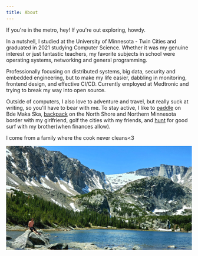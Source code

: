 ```yaml
---
title: About
---
```


If you're in the metro, hey! If you're out exploring, howdy.

In a nutshell, I studied at the University of Minnesota - Twin Cities and
graduated in 2021 studying Computer Science. Whether it was my genuine interest
or just fantastic teachers, my favorite subjects in school were operating
systems, networking and general programming.

Professionally focusing on distributed systems, big data, security and embedded
engineering, but to make my life easier, dabbling in monitoring, frontend
design, and effective CI/CD. Currently employed at Medtronic and trying to break
my way into open source.

Outside of computers, I also love to adventure and travel, but really suck at
writing, so you'll have to bear with me. To stay active, I like to [paddle][] on
Bde Maka Ska, [backpack][] on the North Shore and Northern Minnesota border with
my girlfriend, golf the cities with my friends, and [hunt][] for good surf with
my brother(when finances allow).

I come from a family where the cook never cleans<3

![base-photo](/image/background.jpeg)

[backpack]: https://backalleysurf.com/
[hunt]: https://www.surfersjournal.com/
[paddle]: https://www.nationalgeographic.com/adventure/article/interview-allstar-paddleboarder-jamie-mitchell-wins
